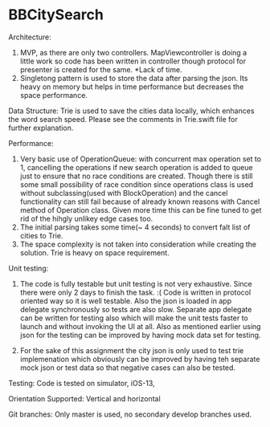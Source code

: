 # BBCitySearch

Architecture:
1. MVP, as there are only two controllers. MapViewcontroller is doing a little work so code has been written in controller      though protocol for presenter is created for the same. *Lack of time.
2. Singletong pattern is used to store the data after parsing the json. Its heavy on memory but helps in time performance but decreases the space performance.

Data Structure:
Trie is used to save the cities data locally, which enhances the word search speed. Please see the comments in Trie.swift file for further explanation.

Performance:
1. Very basic use of OperationQueue: with concurrent max operation set to 1, cancelling the operations if new search operation is added to queue just to ensure that no race conditions are created. Though there is still some small possibility of race condition since operations class is used without subclassing(used with BlockOperation) and the cancel functionality can still fail because of already known reasons with Cancel method of Operation class. Given more time this can be fine tuned to get rid of the hihgly unlikey edge cases too.
2. The initial parsing takes some time(~ 4 seconds) to convert falt list of cities to Trie.
3. The space complexity is not taken into consideration while creating the solution. Trie is heavy on space requirement.

Unit testing:
1. The code is fully testable but unit testing is not very exhaustive. Since there were only 2 days to finish the task. :( Code is written in protocol oriented way so it is well testable. Also the json is loaded in app delegate synchronously so tests are also slow. Separate app delegate can be written for testing also which will make the unit tests faster to launch and without invoking the UI at all. Also as mentioned earlier using json for the testing can be improved by having mock data set for testing.

2. For the sake of this assignment the city json is only used to test trie implemenation which obviously can be improved by having teh separate mock json or test data so that negative cases can also be tested.

Testing:
Code is tested on simulator, iOS-13, 

Orientation Supported:
Vertical and horizontal

Git branches:
Only master is used, no secondary develop branches used.


